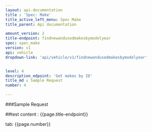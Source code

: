 ```yaml
---
layout: api-documentation
title : 'Spec: Make'
title_active_left_menu: Spec Make
title_parent: Api documentation

amount_version: 2
title-endpoint: findnewandusedmakesbymodelyear
spec: spec_make
version: v1
api: vehicle
dropdown-link: 'api/vehicle/v1/findnewandusedmakesbymodelyear'


level: 4
description_edpoint: 'Get makes by ID'
title_md : Sample Request
number: 4

---
```


###Sample Request

##test content : {{page.title-endpoint}} 

tab: {{page.number}} 
